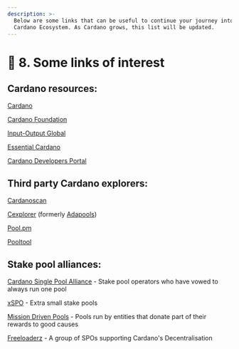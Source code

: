 ```yaml
---
description: >-
  Below are some links that can be useful to continue your journey into the
  Cardano Ecosystem. As Cardano grows, this list will be updated.
---
```


# 🎯 8. Some links of interest

## Cardano resources:

[Cardano](https://cardano.org)&#x20;

[Cardano Foundation](https://cardanofoundation.org)

[Input-Output Global ](https://iohk.io)

[Essential Cardano](https://www.essentialcardano.io/)&#x20;

[Cardano Developers Portal](https://developers.cardano.org/)

## Third party Cardano explorers:

[Cardanoscan](https://cardanoscan.io/)

[Cexplorer](https://cexplorer.io/) (formerly [Adapools](https://adapools.org))

[Pool.pm](https://pool.pm/)

[Pooltool](https://pooltool.io)

## Stake pool alliances:

[Cardano Single Pool Alliance](https://singlepoolalliance.net/index.html) - Stake pool operators who have vowed to always run one pool&#x20;

[xSPO](https://www.xspo-alliance.org/) - Extra small stake pools

[Mission Driven Pools](https://www.missiondrivenpools.org/) - Pools run by entities that donate part of their rewards to good causes

[Freeloaderz](https://www.freeloaderz.io/) - A group of SPOs supporting Cardano's Decentralisation&#x20;
